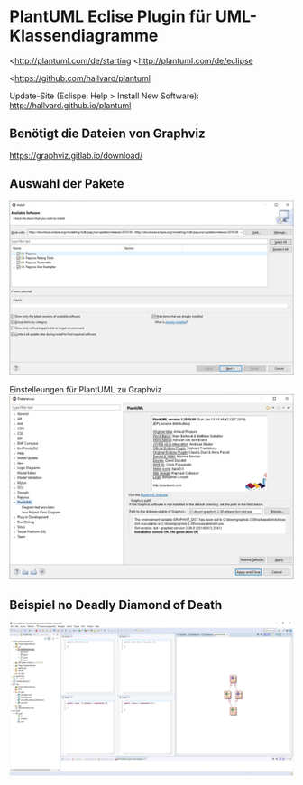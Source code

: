 # PlantUML Eclise Plugin für UML-Klassendiagramme

<http://plantuml.com/de/starting
<http://plantuml.com/de/eclipse

<https://github.com/hallvard/plantuml

Update-Site (Eclispe: Help > Install New Software):
<http://hallvard.github.io/plantuml>


## Benötigt die Dateien von Graphviz 

<https://graphviz.gitlab.io/download/>


## Auswahl der Pakete 
![plantuml Pakete](/pic/capture_004_17072019_161049.jpg)

Einstelleungen für PlantUML zu Graphviz 
![Properties](/pic/capture_005_17072019_162027.jpg)

## Beispiel no Deadly Diamond of Death 

![no deadly diamond of death](/pic/capture_007_17072019_162425.jpg)
